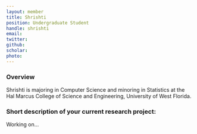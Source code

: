 ```yaml
---
layout: member
title: Shrishti 
position: Undergraduate Student
handle: shrishti
email:  
twitter:
github:
scholar: 
photo: 
---
```


### Overview

Shrishti is majoring in Computer Science and minoring in Statistics at the Hal Marcus College of Science and Engineering, University of West Florida.

### Short description of your current research project:

Working on...
